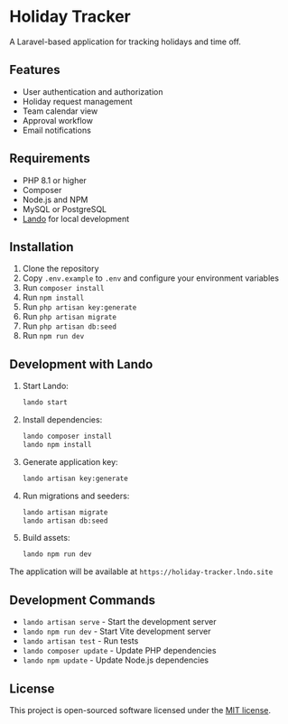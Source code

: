 # Holiday Tracker

A Laravel-based application for tracking holidays and time off.

## Features

- User authentication and authorization
- Holiday request management
- Team calendar view
- Approval workflow
- Email notifications

## Requirements

- PHP 8.1 or higher
- Composer
- Node.js and NPM
- MySQL or PostgreSQL
- [Lando](https://docs.lando.dev/getting-started/installation.html) for local development

## Installation

1. Clone the repository
2. Copy `.env.example` to `.env` and configure your environment variables
3. Run `composer install`
4. Run `npm install`
5. Run `php artisan key:generate`
6. Run `php artisan migrate`
7. Run `php artisan db:seed`
8. Run `npm run dev`

## Development with Lando

1. Start Lando:
   ```bash
   lando start
   ```

2. Install dependencies:
   ```bash
   lando composer install
   lando npm install
   ```

3. Generate application key:
   ```bash
   lando artisan key:generate
   ```

4. Run migrations and seeders:
   ```bash
   lando artisan migrate
   lando artisan db:seed
   ```

5. Build assets:
   ```bash
   lando npm run dev
   ```

The application will be available at `https://holiday-tracker.lndo.site`

## Development Commands

- `lando artisan serve` - Start the development server
- `lando npm run dev` - Start Vite development server
- `lando artisan test` - Run tests
- `lando composer update` - Update PHP dependencies
- `lando npm update` - Update Node.js dependencies

## License

This project is open-sourced software licensed under the [MIT license](https://opensource.org/licenses/MIT).

